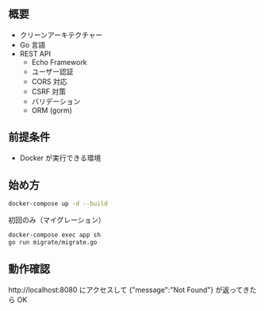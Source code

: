 ## 概要

- クリーンアーキテクチャー
- Go 言語
- REST API
  - Echo Framework
  - ユーザー認証
  - CORS 対応
  - CSRF 対策
  - バリデーション
  - ORM (gorm)

## 前提条件

- Docker が実行できる環境

## 始め方

```bash
docker-compose up -d --build
```

初回のみ（マイグレーション）

```bash
docker-compose exec app sh
go run migrate/migrate.go
```

## 動作確認

http://localhost:8080 にアクセスして {"message":"Not Found"} が返ってきたら OK
